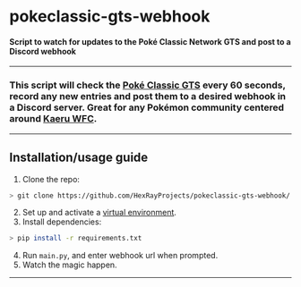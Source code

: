 # pokeclassic-gts-webhook
#### Script to watch for updates to the Poké Classic Network GTS and post to a Discord webhook
-----
### This script will check the [Poké Classic GTS](https://pkmnclassic.net/gts/) every 60 seconds, record any new entries and post them to a desired webhook in a Discord server. Great for any Pokémon community centered around [Kaeru WFC](https://kaeru.world/projects/wfc).
-----
## Installation/usage guide
1. Clone the repo:
```bash
> git clone https://github.com/HexRayProjects/pokeclassic-gts-webhook/
```
2. Set up and activate a [virtual environment](https://www.geeksforgeeks.org/creating-python-virtual-environment-windows-linux/).
3. Install dependencies:
```bash
> pip install -r requirements.txt
```
4. Run `main.py`, and enter webhook url when prompted.
5. Watch the magic happen.
-----
